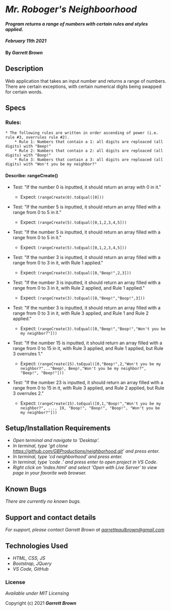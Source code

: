 # _Mr. Roboger's Neighboorhood_

#### _Program returns a range of numbers with certain rules and styles applied._
#### _February 11th 2021_

#### By _**Garrett Brown**_

## Description
Web application that takes an input number and returns a range of numbers. There are certain exceptions, with certain numerical digits being swapped for certain words.

## Specs
### Rules:
    * The following rules are written in order ascending of power (i.e. rule #3, overrules rule #2).
        * Rule 1: Numbers that contain a 1: all digits are reploaced (all digits) with "Beep!"
        * Rule 2: Numbers that contain a 2: all digits are reploaced (all digits) with "Boop!"
        * Rule 3: Numbers that contain a 3: all digits are reploaced (all digits) with "Won't you be my neighbor?"


#### Describe: rangeCreate()
* Test: "If the number 0 is inputted, it should return an array with 0 in it."
    * Expect: ```(rangeCreate(0).toEqual([0]))```

* Test: "If the number 5 is inputted, it should return an array filled with a range from 0 to 5 in it."
    * Expect: ```(rangeCreate(5).toEqual([0,1,2,3,4,5]))```

* Test: "If the number 5 is inputted, it should return an array filled with a range from 0 to 5 in it."
    * Expect: ```(rangeCreate(5).toEqual([0,1,2,3,4,5]))```

* Test: "If the number 3 is inputted, it should return an array filled with a range from 0 to 3 in it, with Rule 1 applied."
    * Expect: ```(rangeCreate(3).toEqual([0,"Beep!",2,3]))```

* Test: "If the number 3 is inputted, it should return an array filled with a range from 0 to 3 in it, with Rule 2 applied, and Rule 1 applied."
    * Expect: ```(rangeCreate(3).toEqual([0,"Beep!","Boop!",3]))```

* Test: "If the number 3 is inputted, it should return an array filled with a range from 0 to 3 in it, with Rule 3 applied, and Rule 1 and Rule 2 applied."
    * Expect: ```(rangeCreate(3).toEqual([0,"Beep!","Boop!","Won't you be my neighbor?"]))```

* Test: "If the number 15 is inputted, it should return an array filled with a range from 0 to 15 in it, with Rule 3 applied, and Rule 1 applied, but Rule 3 overrules 1."
    * Expect: ```(rangeCreate(15).toEqual([0,"Beep!",2,"Won't you be my neighbor?"..."Beep!, Beep!,"Won't you be my neighbor?", "Beep!", "Beep!"]))```

* Test: "If the number 23 is inputted, it should return an array filled with a range from 0 to 15 in it, with Rule 3 applied, and Rule 2 applied, but Rule 3 overrules 2."
    * Expect: ```(rangeCreate(15).toEqual([0,1,"Boop!","Won't you be my neighbor?", ..., 19, "Boop!", "Boop!", "Boop!", "Won't you be my neighbor?"]))```

## Setup/Installation Requirements


* _Open terminal and navigate to 'Desktop'._
* _In terminal, type 'git clone https://github.com/GBProductions/neighborhood.git' and press enter._
* _In terminal, type 'cd neighborhood' and press enter._
* _In terminal, type 'code .' and press enter to open project in VS Code._
* _Right click on 'index.html' and select 'Open with Live Server' to view page in your favorite web browser._


## Known Bugs

_There are currently no known bugs._

## Support and contact details

_For support, please contact Garrett Brown at <garrettpaulbrown@gmail.com>_

## Technologies Used

* _HTML, CSS, JS_
* _Bootstrap, JQuery_
* _VS Code, GitHub_

### License

*Available under MIT Licensing*

Copyright (c) 2021 **_Garrett Brown_**
